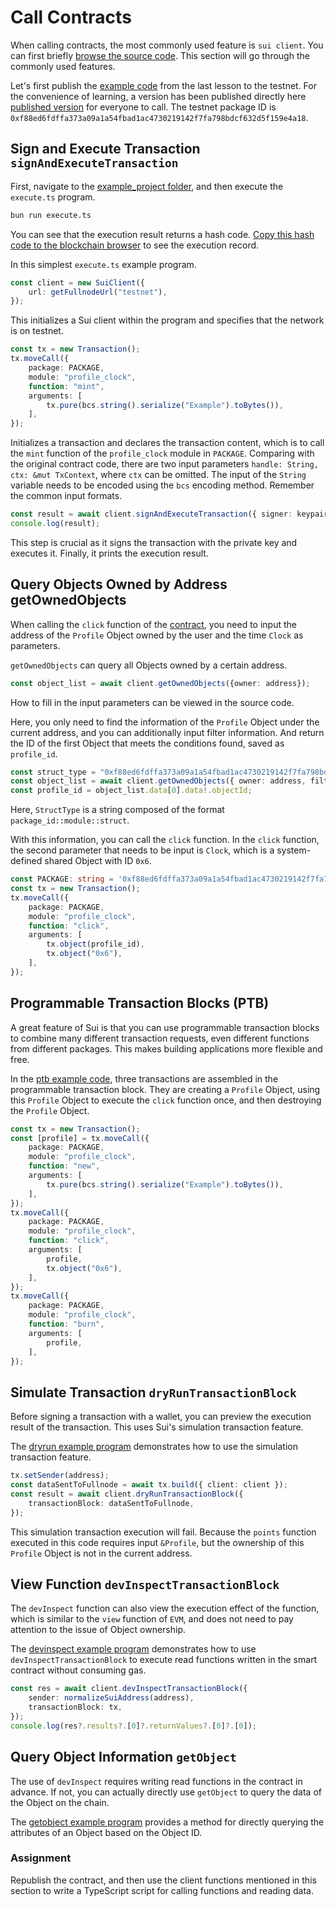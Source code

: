 # Call Contracts

When calling contracts, the most commonly used feature is `sui client`. You can first briefly [browse the source code](https://github.com/MystenLabs/sui/blob/main/sdk/typescript/src/client/client.ts). This section will go through the commonly used features.

Let's first publish the [example code](../../unit-1/example_projects/profile_clock/sources/profile_clock.move) from the last lesson to the testnet. For the convenience of learning, a version has been published directly here [published version](https://explorer.polymedia.app/object/0xf88ed6fdffa373a09a1a54fbad1ac4730219142f7fa798bdcf632d5f159e4a18?network=testnet) for everyone to call. The testnet package ID is `0xf88ed6fdffa373a09a1a54fbad1ac4730219142f7fa798bdcf632d5f159e4a18`.

## Sign and Execute Transaction `signAndExecuteTransaction`

First, navigate to the [example_project folder](../example_projects/), and then execute the `execute.ts` program.
```bash
bun run execute.ts
```
You can see that the execution result returns a hash code. [Copy this hash code to the blockchain browser](https://explorer.polymedia.app/txblock/EajmE9pSVJvhD6XL4atJrjCgYTEfzMQSj91ArzD2Ea4Y?network=testnet) to see the execution record.

In this simplest `execute.ts` example program.

```ts
const client = new SuiClient({
    url: getFullnodeUrl("testnet"),
});
```

This initializes a Sui client within the program and specifies that the network is on testnet.

```ts
const tx = new Transaction();
tx.moveCall({
    package: PACKAGE,
    module: "profile_clock",
    function: "mint",
    arguments: [
        tx.pure(bcs.string().serialize("Example").toBytes()),
    ],
});
```
Initializes a transaction and declares the transaction content, which is to call the `mint` function of the `profile_clock` module in `PACKAGE`.
Comparing with the original contract code, there are two input parameters `handle: String, ctx: &mut TxContext`, where `ctx` can be omitted.
The input of the `String` variable needs to be encoded using the `bcs` encoding method. Remember the common input formats.

```ts
const result = await client.signAndExecuteTransaction({ signer: keypair, transaction: tx });
console.log(result);
```
This step is crucial as it signs the transaction with the private key and executes it. Finally, it prints the execution result.

## Query Objects Owned by Address getOwnedObjects

When calling the `click` function of the [contract](../../unit-1/example_projects/profile_clock/sources/profile_clock.move), you need to input the address of the `Profile` Object owned by the user and the time `Clock` as parameters.

`getOwnedObjects` can query all Objects owned by a certain address.
```ts
const object_list = await client.getOwnedObjects({owner: address});
```
How to fill in the input parameters can be viewed in the source code.

Here, you only need to find the information of the `Profile` Object under the current address, and you can additionally input filter information. And return the ID of the first Object that meets the conditions found, saved as `profile_id`.

```ts
const struct_type = "0xf88ed6fdffa373a09a1a54fbad1ac4730219142f7fa798bdcf632d5f159e4a18::profile_clock::Profile";
const object_list = await client.getOwnedObjects({ owner: address, filter: { StructType: struct_type } });
const profile_id = object_list.data[0].data!.objectId;
```
Here, `StructType` is a string composed of the format `package_id::module::struct`.

With this information, you can call the `click` function.
In the `click` function, the second parameter that needs to be input is `Clock`, which is a system-defined shared Object with ID `0x6`.
```ts
const PACKAGE: string = '0xf88ed6fdffa373a09a1a54fbad1ac4730219142f7fa798bdcf632d5f159e4a18';
const tx = new Transaction();
tx.moveCall({
    package: PACKAGE,
    module: "profile_clock",
    function: "click",
    arguments: [
        tx.object(profile_id),
        tx.object("0x6"),
    ],
});
```

## Programmable Transaction Blocks (PTB)
A great feature of Sui is that you can use programmable transaction blocks to combine many different transaction requests, even different functions from different packages. This makes building applications more flexible and free.

In the [ptb example code](../example_projects/ptb.ts), three transactions are assembled in the programmable transaction block. They are creating a `Profile` Object, using this `Profile` Object to execute the `click` function once, and then destroying the `Profile` Object.

```ts
const tx = new Transaction();
const [profile] = tx.moveCall({
    package: PACKAGE,
    module: "profile_clock",
    function: "new",
    arguments: [
        tx.pure(bcs.string().serialize("Example").toBytes()),
    ],
});
tx.moveCall({
    package: PACKAGE,
    module: "profile_clock",
    function: "click",
    arguments: [
        profile,
        tx.object("0x6"),
    ],
});
tx.moveCall({
    package: PACKAGE,
    module: "profile_clock",
    function: "burn",
    arguments: [
        profile,
    ],
});
```

## Simulate Transaction `dryRunTransactionBlock`

Before signing a transaction with a wallet, you can preview the execution result of the transaction. This uses Sui's simulation transaction feature.

The [dryrun example program](../example_projects/dryrun.ts) demonstrates how to use the simulation transaction feature.

```ts
tx.setSender(address);
const dataSentToFullnode = await tx.build({ client: client });
const result = await client.dryRunTransactionBlock({
    transactionBlock: dataSentToFullnode,
});
```
This simulation transaction execution will fail. Because the `points` function executed in this code requires input `&Profile`, but the ownership of this `Profile` Object is not in the current address.

## View Function `devInspectTransactionBlock`

The `devInspect` function can also view the execution effect of the function, which is similar to the `view` function of `EVM`, and does not need to pay attention to the issue of Object ownership.

The [devinspect example program](../example_projects/devinspect.ts) demonstrates how to use `devInspectTransactionBlock` to execute read functions written in the smart contract without consuming gas.

```ts
const res = await client.devInspectTransactionBlock({
    sender: normalizeSuiAddress(address),
    transactionBlock: tx,
});
console.log(res?.results?.[0]?.returnValues?.[0]?.[0]);
```

## Query Object Information `getObject`

The use of `devInspect` requires writing read functions in the contract in advance. If not, you can actually directly use `getObject` to query the data of the Object on the chain.

The [getobject example program](../example_projects/getobject.ts) provides a method for directly querying the attributes of an Object based on the Object ID.

### Assignment
Republish the contract, and then use the client functions mentioned in this section to write a TypeScript script for calling functions and reading data.
